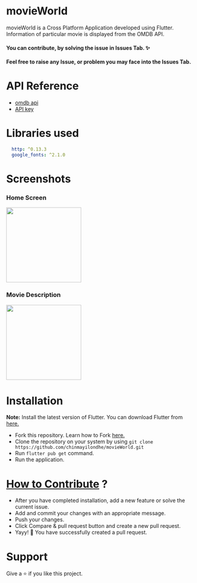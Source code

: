 # movieWorld

movieWorld is a Cross Platform Application developed using Flutter. Information of particular movie is displayed from the OMDB API.

#### You can contribute, by solving the issue in Issues Tab. ✨
#### Feel free to raise any Issue, or problem you may face into the Issues Tab.

# **API Reference**
- [omdb api](https://www.omdbapi.com/)
- [API key](https://www.omdbapi.com/apikey.aspx)

# Libraries used

```yaml
  http: ^0.13.3
  google_fonts: ^2.1.0
```
# Screenshots

### Home Screen

<img src="screens/img01.png" align="center"
width="200">

### Movie Description
<img src="screens/img02.png" align="center"
width="200">


# Installation
 
**Note:** Install the latest version of Flutter. You can download Flutter from [here.](https://docs.flutter.dev/get-started/install) 
 
* Fork this repository. Learn how to Fork [here.](https://docs.github.com/en/get-started/quickstart/fork-a-repo) 
* Clone the repository on your system by using `git clone https://github.com/chinmayilondhe/movieWorld.git`
* Run `flutter pub get` command.
* Run the application.

# [How to Contribute](https://docs.github.com/en/repositories/working-with-files/managing-files/adding-a-file-to-a-repository) ?

* After you have completed installation, add a new feature or solve the current issue.
* Add and commit your changes with an appropriate message.
* Push your changes. 
* Click Compare & pull request button and create a new pull request.
* Yayy! 🥳 You have successfully created a pull request. 

# Support

Give a ⭐ if you like this project.
